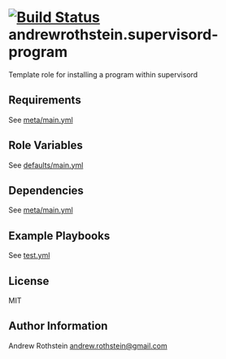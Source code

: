 [![Build Status](https://travis-ci.org/andrewrothstein/ansible-supervisord-program.svg?branch=master)](https://travis-ci.org/andrewrothstein/ansible-supervisord-program)
andrewrothstein.supervisord-program
=========

Template role for installing a program within supervisord

Requirements
------------

See [meta/main.yml](meta/main.yml)

Role Variables
--------------

See [defaults/main.yml](defaults/main.yml)

Dependencies
------------

See [meta/main.yml](meta/main.yml)

Example Playbooks
----------------

See [test.yml](test.yml)

License
-------

MIT

Author Information
------------------

Andrew Rothstein <andrew.rothstein@gmail.com>
